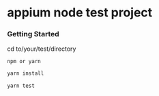 # appium node test project

### Getting Started

cd to/your/test/directory

`npm or yarn`

```bash
yarn install
```

```bash
yarn test
```

